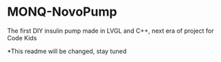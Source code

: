 # MONQ-NovoPump
The first DIY insulin pump made in LVGL and C++, next era of project for Code Kids

*This readme will be changed, stay tuned
